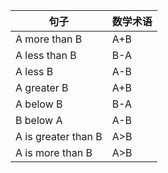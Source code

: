 
| 句子                | 数学术语 |
|---------------------|----------|
| A more than B       | A+B      |
| A less than B       | B-A      |
| A less B            | A-B      |
| A greater B         | A+B      |
| A below B           | B-A      |
| B below A           | A-B      |
| A is greater than B | A>B      |
| A is more than B    | A>B      |
